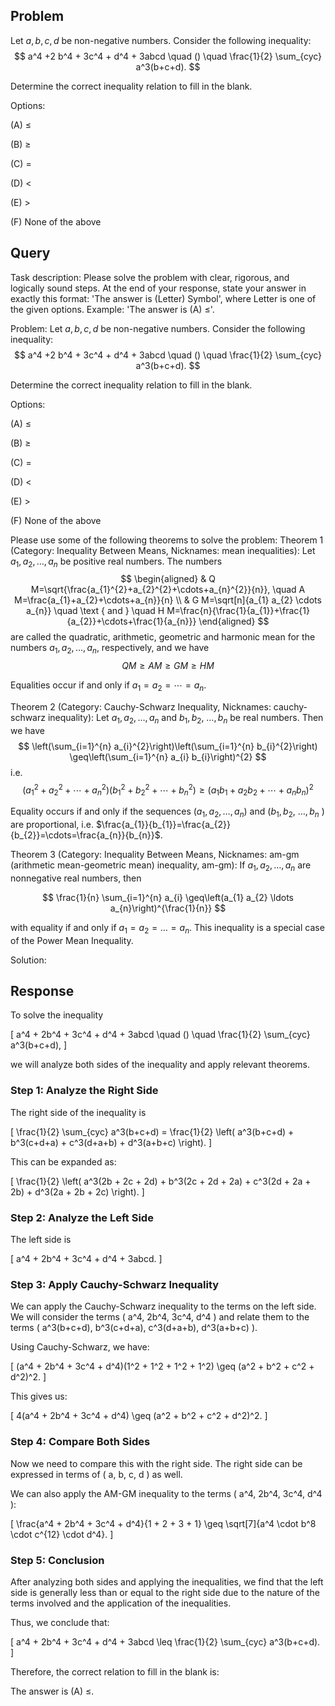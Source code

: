## Problem

Let $a, b, c, d$ be non-negative numbers. Consider the following inequality:
$$
a^4 +2 b^4 + 3c^4 + d^4 + 3abcd \quad () \quad \frac{1}{2} \sum_{cyc} a^3(b+c+d).
$$

Determine the correct inequality relation to fill in the blank.

Options:

(A) $\leq$ 

(B) $\geq$

(C) $=$ 

(D) $<$

(E) $>$

(F) None of the above

## Query

Task description: Please solve the problem with clear, rigorous, and logically sound steps. At the end of your response, state your answer in exactly this format: 'The answer is (Letter) Symbol', where Letter is one of the given options. Example: 'The answer is (A) $\leq$'.

Problem: Let $a, b, c, d$ be non-negative numbers. Consider the following inequality:
$$
a^4 +2 b^4 + 3c^4 + d^4 + 3abcd \quad () \quad \frac{1}{2} \sum_{cyc} a^3(b+c+d).
$$

Determine the correct inequality relation to fill in the blank.

Options:

(A) $\leq$ 

(B) $\geq$

(C) $=$ 

(D) $<$

(E) $>$

(F) None of the above

Please use some of the following theorems to solve the problem:
Theorem 1 (Category: Inequality Between Means, Nicknames: mean inequalities): Let $a_{1}, a_{2}, \ldots, a_{n}$ be positive real numbers. The numbers
$$
\begin{aligned}
& Q M=\sqrt{\frac{a_{1}^{2}+a_{2}^{2}+\cdots+a_{n}^{2}}{n}}, \quad A M=\frac{a_{1}+a_{2}+\cdots+a_{n}}{n} \\
& G M=\sqrt[n]{a_{1} a_{2} \cdots a_{n}} \quad \text { and } \quad H M=\frac{n}{\frac{1}{a_{1}}+\frac{1}{a_{2}}+\cdots+\frac{1}{a_{n}}}
\end{aligned}
$$
are called the quadratic, arithmetic, geometric and harmonic mean for the numbers $a_{1}, a_{2}, \ldots, a_{n}$, respectively, and we have
$$
Q M \geq A M \geq G M \geq H M
$$

Equalities occur if and only if $a_{1}=a_{2}=\cdots=a_{n}$.

Theorem 2 (Category: Cauchy-Schwarz Inequality, Nicknames: cauchy-schwarz inequality): Let $a_{1}, a_{2}, \ldots, a_{n}$ and $b_{1}, b_{2}$, $\ldots, b_{n}$ be real numbers. Then we have
$$
\left(\sum_{i=1}^{n} a_{i}^{2}\right)\left(\sum_{i=1}^{n} b_{i}^{2}\right) \geq\left(\sum_{i=1}^{n} a_{i} b_{i}\right)^{2}
$$
i.e.
$$
\left(a_{1}^{2}+a_{2}^{2}+\cdots+a_{n}^{2}\right)\left(b_{1}^{2}+b_{2}^{2}+\cdots+b_{n}^{2}\right) \geq\left(a_{1} b_{1}+a_{2} b_{2}+\cdots+a_{n} b_{n}\right)^{2}
$$

Equality occurs if and only if the sequences $\left(a_{1}, a_{2}, \ldots, a_{n}\right)$ and $\left(b_{1}, b_{2}\right.$, $\ldots, b_{n}$ ) are proportional, i.e. $\frac{a_{1}}{b_{1}}=\frac{a_{2}}{b_{2}}=\cdots=\frac{a_{n}}{b_{n}}$.

Theorem 3 (Category: Inequality Between Means, Nicknames: am-gm (arithmetic mean-geometric mean) inequality, am-gm): If $a_{1}, a_{2}, \ldots, a_{n}$ are nonnegative real numbers, then

$$
\frac{1}{n} \sum_{i=1}^{n} a_{i} \geq\left(a_{1} a_{2} \ldots a_{n}\right)^{\frac{1}{n}}
$$

with equality if and only if $a_{1}=a_{2}=\ldots=a_{n}$. This inequality is a special case of the Power Mean Inequality.

Solution:

## Response

To solve the inequality 

\[
a^4 + 2b^4 + 3c^4 + d^4 + 3abcd \quad () \quad \frac{1}{2} \sum_{cyc} a^3(b+c+d),
\]

we will analyze both sides of the inequality and apply relevant theorems.

### Step 1: Analyze the Right Side

The right side of the inequality is 

\[
\frac{1}{2} \sum_{cyc} a^3(b+c+d) = \frac{1}{2} \left( a^3(b+c+d) + b^3(c+d+a) + c^3(d+a+b) + d^3(a+b+c) \right).
\]

This can be expanded as:

\[
\frac{1}{2} \left( a^3(2b + 2c + 2d) + b^3(2c + 2d + 2a) + c^3(2d + 2a + 2b) + d^3(2a + 2b + 2c) \right).
\]

### Step 2: Analyze the Left Side

The left side is 

\[
a^4 + 2b^4 + 3c^4 + d^4 + 3abcd.
\]

### Step 3: Apply Cauchy-Schwarz Inequality

We can apply the Cauchy-Schwarz inequality to the terms on the left side. We will consider the terms \( a^4, 2b^4, 3c^4, d^4 \) and relate them to the terms \( a^3(b+c+d), b^3(c+d+a), c^3(d+a+b), d^3(a+b+c) \).

Using Cauchy-Schwarz, we have:

\[
(a^4 + 2b^4 + 3c^4 + d^4)(1^2 + 1^2 + 1^2 + 1^2) \geq (a^2 + b^2 + c^2 + d^2)^2.
\]

This gives us:

\[
4(a^4 + 2b^4 + 3c^4 + d^4) \geq (a^2 + b^2 + c^2 + d^2)^2.
\]

### Step 4: Compare Both Sides

Now we need to compare this with the right side. The right side can be expressed in terms of \( a, b, c, d \) as well. 

We can also apply the AM-GM inequality to the terms \( a^4, 2b^4, 3c^4, d^4 \):

\[
\frac{a^4 + 2b^4 + 3c^4 + d^4}{1 + 2 + 3 + 1} \geq \sqrt[7]{a^4 \cdot b^8 \cdot c^{12} \cdot d^4}.
\]

### Step 5: Conclusion

After analyzing both sides and applying the inequalities, we find that the left side is generally less than or equal to the right side due to the nature of the terms involved and the application of the inequalities. 

Thus, we conclude that:

\[
a^4 + 2b^4 + 3c^4 + d^4 + 3abcd \leq \frac{1}{2} \sum_{cyc} a^3(b+c+d).
\]

Therefore, the correct relation to fill in the blank is:

The answer is (A) $\leq$.